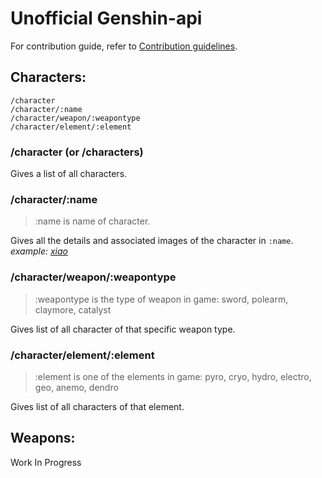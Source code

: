 # Unofficial Genshin-api

For contribution guide, refer to [Contribution guidelines](./CONTRIBUTING.md).

## Characters:

```
/character
/character/:name
/character/weapon/:weapontype
/character/element/:element
```

### /character (or /characters)

Gives a list of all characters.

### /character/:name

> :name is name of character.

Gives all the details and associated images of the character in `:name`.  
_example: [xiao](https://genshin-impact.up.railway.app/character/xiao)_

### /character/weapon/:weapontype

> :weapontype is the type of weapon in game: sword, polearm, claymore, catalyst

Gives list of all character of that specific weapon type.

### /character/element/:element

> :element is one of the elements in game: pyro, cryo, hydro, electro, geo, anemo, dendro

Gives list of all characters of that element.

## Weapons:

Work In Progress
